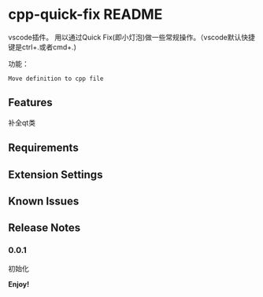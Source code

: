 # cpp-quick-fix README

vscode插件。
用以通过Quick Fix(即小灯泡)做一些常规操作。（vscode默认快捷键是ctrl+.或者cmd+.)

功能：

    Move definition to cpp file

## Features

   补全qt类
## Requirements


## Extension Settings


## Known Issues


## Release Notes

### 0.0.1

初始化

**Enjoy!**
